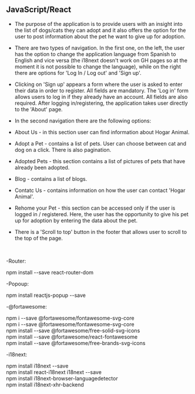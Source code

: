 <h2>JavaScript/React</h2>

- The purpose of the application is to provide users with an insight into the list of dogs/cats they can adopt and it also offers the option for the user to post information about the pet he want to give up for adoption.

- There are two types of navigation. In the first one, on the left, the user has the option to change the application language from Spanish to English and vice versa (the i18next doesn't work on GH pages so at the moment it is not possible to change the language), while on the right there are options for 'Log In / Log out' and 'Sign up'.

- Clicking on 'Sign up' appears a form where the user is asked to enter their data in order to register. All fields are mandatory. The 'Log in' form allows users to log in if they already have an account. All fields are also required. After logging in/registering, the application takes user directly to the 'About' page.

- In the second navigation there are the following options:

- About Us - in this section user can find information about Hogar Animal.
- Adopt a Pet - contains a list of pets. User can choose between cat and dog on a click. There is also pagination.
- Adopted Pets - this section contains a list of pictures of pets that have already been adopted.
- Blog - contains a list of blogs.
- Contatc Us - contains information on how the user can contact 'Hogar Animal'.
- Rehome your Pet - this section can be accessed only if the user is logged in / registered. Here, the user has the opportunity to give his pet up for adoption by entering the data about the pet.

- There is a 'Scroll to top' button in the footer that allows user to scroll to the top of the page.

<br>

-Router:

npm install --save react-router-dom

-Popoup:

npm install reactjs-popup --save

-@fortawesome:

npm i --save @fortawesome/fontawesome-svg-core <br/>
npm i --save @fortawesome/fontawesome-svg-core <br/>
npm install --save @fortawesome/free-solid-svg-icons <br/>
npm install --save @fortawesome/react-fontawesome <br/>
npm install --save @fortawesome/free-brands-svg-icons <br/>

-i18next:

npm install i18next --save <br/>
npm install react-i18next i18next --save <br/>
npm install i18next-browser-languagedetector <br/>
npm install i18next-xhr-backend <br/>
